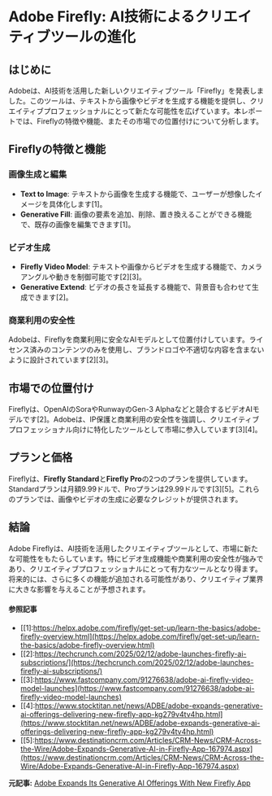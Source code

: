 # Adobe Firefly: AI技術によるクリエイティブツールの進化

## はじめに

Adobeは、AI技術を活用した新しいクリエイティブツール「Firefly」を発表しました。このツールは、テキストから画像やビデオを生成する機能を提供し、クリエイティブプロフェッショナルにとって新たな可能性を広げています。本レポートでは、Fireflyの特徴や機能、またその市場での位置付けについて分析します。

## Fireflyの特徴と機能

### 画像生成と編集

- **Text to Image**: テキストから画像を生成する機能で、ユーザーが想像したイメージを具体化します[1]。
- **Generative Fill**: 画像の要素を追加、削除、置き換えることができる機能で、既存の画像を編集できます[1]。

### ビデオ生成

- **Firefly Video Model**: テキストや画像からビデオを生成する機能で、カメラアングルや動きを制御可能です[2][3]。
- **Generative Extend**: ビデオの長さを延長する機能で、背景音も合わせて生成できます[2]。

### 商業利用の安全性

Adobeは、Fireflyを商業利用に安全なAIモデルとして位置付けしています。ライセンス済みのコンテンツのみを使用し、ブランドロゴや不適切な内容を含まないように設計されています[2][3]。

## 市場での位置付け

Fireflyは、OpenAIのSoraやRunwayのGen-3 Alphaなどと競合するビデオAIモデルです[2]。Adobeは、IP保護と商業利用の安全性を強調し、クリエイティブプロフェッショナル向けに特化したツールとして市場に参入しています[3][4]。

## プランと価格

Fireflyは、**Firefly Standard**と**Firefly Pro**の2つのプランを提供しています。Standardプランは月額9.99ドルで、Proプランは29.99ドルです[3][5]。これらのプランでは、画像やビデオの生成に必要なクレジットが提供されます。

## 結論

Adobe Fireflyは、AI技術を活用したクリエイティブツールとして、市場に新たな可能性をもたらしています。特にビデオ生成機能や商業利用の安全性が強みであり、クリエイティブプロフェッショナルにとって有力なツールとなり得ます。将来的には、さらに多くの機能が追加される可能性があり、クリエイティブ業界に大きな影響を与えることが予想されます。
#### 参照記事
- [[1]:https://helpx.adobe.com/firefly/get-set-up/learn-the-basics/adobe-firefly-overview.html](https://helpx.adobe.com/firefly/get-set-up/learn-the-basics/adobe-firefly-overview.html)
- [[2]:https://techcrunch.com/2025/02/12/adobe-launches-firefly-ai-subscriptions/](https://techcrunch.com/2025/02/12/adobe-launches-firefly-ai-subscriptions/)
- [[3]:https://www.fastcompany.com/91276638/adobe-ai-firefly-video-model-launches](https://www.fastcompany.com/91276638/adobe-ai-firefly-video-model-launches)
- [[4]:https://www.stocktitan.net/news/ADBE/adobe-expands-generative-ai-offerings-delivering-new-firefly-app-kg279v4tv4hp.html](https://www.stocktitan.net/news/ADBE/adobe-expands-generative-ai-offerings-delivering-new-firefly-app-kg279v4tv4hp.html)
- [[5]:https://www.destinationcrm.com/Articles/CRM-News/CRM-Across-the-Wire/Adobe-Expands-Generative-AI-in-Firefly-App-167974.aspx](https://www.destinationcrm.com/Articles/CRM-News/CRM-Across-the-Wire/Adobe-Expands-Generative-AI-in-Firefly-App-167974.aspx)


**元記事:** [Adobe Expands Its Generative AI Offerings With New Firefly App](https://www.forbes.com/sites/marksparrow/2025/02/12/adobe-introduces-the-first-commercially-safe-generative-ai-video-model/)